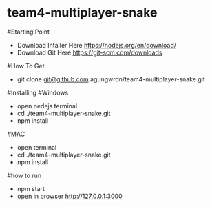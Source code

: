 # team4-multiplayer-snake
#Starting Point
- Download Intaller Here https://nodejs.org/en/download/
- Download Git Here https://git-scm.com/downloads

#How To Get
- git clone git@github.com:agungwrdn/team4-multiplayer-snake.git

#Installing
#Windows
- open nedejs terminal
- cd ./team4-multiplayer-snake.git
- npm install

#MAC
- open terminal
- cd ./team4-multiplayer-snake.git
- npm install

#how to run
- npm start
- open in browser http://127.0.0.1:3000
